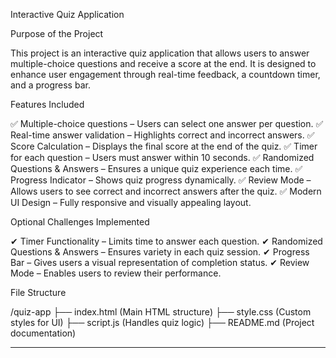 

Interactive Quiz Application

Purpose of the Project

This project is an interactive quiz application that allows users to answer multiple-choice questions and receive a score at the end. It is designed to enhance user engagement through real-time feedback, a countdown timer, and a progress bar.

Features Included

✅ Multiple-choice questions – Users can select one answer per question.
✅ Real-time answer validation – Highlights correct and incorrect answers.
✅ Score Calculation – Displays the final score at the end of the quiz.
✅ Timer for each question – Users must answer within 10 seconds.
✅ Randomized Questions & Answers – Ensures a unique quiz experience each time.
✅ Progress Indicator – Shows quiz progress dynamically.
✅ Review Mode – Allows users to see correct and incorrect answers after the quiz.
✅ Modern UI Design – Fully responsive and visually appealing layout.

Optional Challenges Implemented

✔ Timer Functionality – Limits time to answer each question.
✔ Randomized Questions & Answers – Ensures variety in each quiz session.
✔ Progress Bar – Gives users a visual representation of completion status.
✔ Review Mode – Enables users to review their performance.




File Structure

/quiz-app
  ├── index.html  (Main HTML structure)
  ├── style.css   (Custom styles for UI)
  ├── script.js   (Handles quiz logic)
  ├── README.md   (Project documentation)


---




